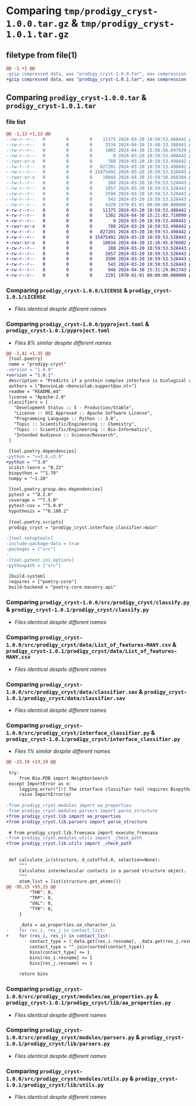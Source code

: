 # Comparing `tmp/prodigy_cryst-1.0.0.tar.gz` & `tmp/prodigy_cryst-1.0.1.tar.gz`

## filetype from file(1)

```diff
@@ -1 +1 @@
-gzip compressed data, was "prodigy_cryst-1.0.0.tar", max compression
+gzip compressed data, was "prodigy_cryst-1.0.1.tar", max compression
```

## Comparing `prodigy_cryst-1.0.0.tar` & `prodigy_cryst-1.0.1.tar`

### file list

```diff
@@ -1,13 +1,13 @@
--rw-r--r--   0        0        0    11375 2024-03-20 10:59:53.488442 prodigy_cryst-1.0.0/LICENSE
--rw-r--r--   0        0        0     3534 2024-04-30 15:48:33.308941 prodigy_cryst-1.0.0/README.md
--rw-r--r--   0        0        0     1065 2024-04-30 15:58:56.697929 prodigy_cryst-1.0.0/pyproject.toml
--rw-r--r--   0        0        0        0 2024-03-20 10:59:53.488442 prodigy_cryst-1.0.0/src/prodigy_cryst/__init__.py
--rwxr-xr-x   0        0        0      788 2024-03-20 10:59:53.498442 prodigy_cryst-1.0.0/src/prodigy_cryst/classify.py
--rw-r--r--   0        0        0   827201 2024-03-20 10:59:53.498442 prodigy_cryst-1.0.0/src/prodigy_cryst/data/List_of_features-MANY.csv
--rw-r--r--   0        0        0 15475492 2024-03-20 10:59:53.528443 prodigy_cryst-1.0.0/src/prodigy_cryst/data/classifier.sav
--rwxr-xr-x   0        0        0    10844 2024-04-30 15:59:58.468304 prodigy_cryst-1.0.0/src/prodigy_cryst/interface_classifier.py
--rw-r--r--   0        0        0      280 2024-03-20 10:59:53.528443 prodigy_cryst-1.0.0/src/prodigy_cryst/modules/__init__.py
--rw-r--r--   0        0        0     2857 2024-03-20 10:59:53.528443 prodigy_cryst-1.0.0/src/prodigy_cryst/modules/aa_properties.py
--rw-r--r--   0        0        0     3596 2024-03-20 10:59:53.528443 prodigy_cryst-1.0.0/src/prodigy_cryst/modules/parsers.py
--rw-r--r--   0        0        0      543 2024-03-20 10:59:53.528443 prodigy_cryst-1.0.0/src/prodigy_cryst/modules/utils.py
--rw-r--r--   0        0        0     4320 1970-01-01 00:00:00.000000 prodigy_cryst-1.0.0/PKG-INFO
+-rw-r--r--   0        0        0    11375 2024-03-20 10:59:53.488442 prodigy_cryst-1.0.1/LICENSE
+-rw-r--r--   0        0        0     1302 2024-04-30 15:21:02.710899 prodigy_cryst-1.0.1/README.md
+-rw-r--r--   0        0        0        0 2024-03-20 10:59:53.488442 prodigy_cryst-1.0.1/prodigy_cryst/__init__.py
+-rwxr-xr-x   0        0        0      788 2024-03-20 10:59:53.498442 prodigy_cryst-1.0.1/prodigy_cryst/classify.py
+-rw-r--r--   0        0        0   827201 2024-03-20 10:59:53.498442 prodigy_cryst-1.0.1/prodigy_cryst/data/List_of_features-MANY.csv
+-rw-r--r--   0        0        0 15475492 2024-03-20 10:59:53.528443 prodigy_cryst-1.0.1/prodigy_cryst/data/classifier.sav
+-rwxr-xr-x   0        0        0    10834 2024-04-30 15:16:45.676602 prodigy_cryst-1.0.1/prodigy_cryst/interface_classifier.py
+-rw-r--r--   0        0        0      280 2024-03-20 10:59:53.528443 prodigy_cryst-1.0.1/prodigy_cryst/lib/__init__.py
+-rw-r--r--   0        0        0     2857 2024-03-20 10:59:53.528443 prodigy_cryst-1.0.1/prodigy_cryst/lib/aa_properties.py
+-rw-r--r--   0        0        0     3596 2024-03-20 10:59:53.528443 prodigy_cryst-1.0.1/prodigy_cryst/lib/parsers.py
+-rw-r--r--   0        0        0      543 2024-03-20 10:59:53.528443 prodigy_cryst-1.0.1/prodigy_cryst/lib/utils.py
+-rw-r--r--   0        0        0      946 2024-04-30 15:31:29.861743 prodigy_cryst-1.0.1/pyproject.toml
+-rw-r--r--   0        0        0     2291 1970-01-01 00:00:00.000000 prodigy_cryst-1.0.1/PKG-INFO
```

### Comparing `prodigy_cryst-1.0.0/LICENSE` & `prodigy_cryst-1.0.1/LICENSE`

 * *Files identical despite different names*

### Comparing `prodigy_cryst-1.0.0/pyproject.toml` & `prodigy_cryst-1.0.1/pyproject.toml`

 * *Files 8% similar despite different names*

```diff
@@ -1,41 +1,35 @@
 [tool.poetry]
 name = "prodigy-cryst"
-version = "1.0.0"
+version = "1.0.1"
 description = "Predicts if a protein complex interface is biological or crystallographic."
 authors = ["BonvinLab <bonvinlab.support@uu.nl>"]
 readme = "README.md"
 license = "Apache-2.0"
 classifiers = [
   "Development Status :: 5 - Production/Stable",
   "License :: OSI Approved :: Apache Software License",
   "Programming Language :: Python :: 3.8",
   "Topic :: Scientific/Engineering :: Chemistry",
   "Topic :: Scientific/Engineering :: Bio-Informatics",
   "Intended Audience :: Science/Research",
 ]
 
 [tool.poetry.dependencies]
-python = ">=3.8,<3.9"
+python = "^3.8"
 scikit-learn = "0.22"
 biopython = "^1.79"
 numpy = "~1.20"
 
 [tool.poetry.group.dev.dependencies]
 pytest = "^8.2.0"
 coverage = "^7.5.0"
 pytest-cov = "^5.0.0"
 hypothesis = "^6.100.2"
 
 [tool.poetry.scripts]
 prodigy_cryst = "prodigy_cryst.interface_classifier:main"
 
-[tool.setuptools]
-include-package-data = true
-packages = ["src"]
-
-[tool.pytest.ini_options]
-pythonpath = ["src"]
 
 [build-system]
 requires = ["poetry-core"]
 build-backend = "poetry.core.masonry.api"
```

### Comparing `prodigy_cryst-1.0.0/src/prodigy_cryst/classify.py` & `prodigy_cryst-1.0.1/prodigy_cryst/classify.py`

 * *Files identical despite different names*

### Comparing `prodigy_cryst-1.0.0/src/prodigy_cryst/data/List_of_features-MANY.csv` & `prodigy_cryst-1.0.1/prodigy_cryst/data/List_of_features-MANY.csv`

 * *Files identical despite different names*

### Comparing `prodigy_cryst-1.0.0/src/prodigy_cryst/data/classifier.sav` & `prodigy_cryst-1.0.1/prodigy_cryst/data/classifier.sav`

 * *Files identical despite different names*

### Comparing `prodigy_cryst-1.0.0/src/prodigy_cryst/interface_classifier.py` & `prodigy_cryst-1.0.1/prodigy_cryst/interface_classifier.py`

 * *Files 1% similar despite different names*

```diff
@@ -23,19 +23,19 @@
 
 try:
     from Bio.PDB import NeighborSearch
 except ImportError as e:
     logging.error("[!] The interface classifier tool requires Biopython")
     raise ImportError(e)
 
-from prodigy_cryst.modules import aa_properties
-from prodigy_cryst.modules.parsers import parse_structure
+from prodigy_cryst.lib import aa_properties
+from prodigy_cryst.lib.parsers import parse_structure
 
 # from prodigy_cryst.lib.freesasa import execute_freesasa
-from prodigy_cryst.modules.utils import _check_path
+from prodigy_cryst.lib.utils import _check_path
 
 
 def calculate_ic(structure, d_cutoff=5.0, selection=None):
     """
     Calculates intermolecular contacts in a parsed structure object.
     """
     atom_list = list(structure.get_atoms())
@@ -95,15 +95,15 @@
         "THR": 0,
         "TRP": 0,
         "VAL": 0,
         "TYR": 0,
     }
 
     _data = aa_properties.aa_character_ic
-    for res_i, res_j in contact_list:
+    for (res_i, res_j) in contact_list:
         contact_type = (_data.get(res_i.resname), _data.get(res_j.resname))
         contact_type = "".join(sorted(contact_type))
         bins[contact_type] += 1
         bins[res_i.resname] += 1
         bins[res_j.resname] += 1
 
     return bins
```

### Comparing `prodigy_cryst-1.0.0/src/prodigy_cryst/modules/aa_properties.py` & `prodigy_cryst-1.0.1/prodigy_cryst/lib/aa_properties.py`

 * *Files identical despite different names*

### Comparing `prodigy_cryst-1.0.0/src/prodigy_cryst/modules/parsers.py` & `prodigy_cryst-1.0.1/prodigy_cryst/lib/parsers.py`

 * *Files identical despite different names*

### Comparing `prodigy_cryst-1.0.0/src/prodigy_cryst/modules/utils.py` & `prodigy_cryst-1.0.1/prodigy_cryst/lib/utils.py`

 * *Files identical despite different names*

